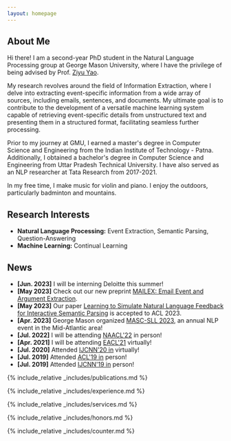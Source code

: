 ```yaml
---
layout: homepage
---
```


## About Me

Hi there!
I am a second-year PhD student in the Natural Language Processing group at George Mason University, where I have the privilege of being advised by Prof. [Ziyu Yao](https://ziyuyao.org/). 

My research revolves around the field of Information Extraction, where I delve into extracting event-specific information from a wide array of sources, including emails, sentences, and documents. My ultimate goal is to contribute to the development of a versatile machine learning system capable of retrieving event-specific details from unstructured text and presenting them in a structured format, facilitating seamless further processing.

Prior to my journey at GMU, I earned a master's degree in Computer Science and Engineering from the Indian Institute of Technology - Patna. Additionally, I obtained a bachelor's degree in Computer Science and Engineering from Uttar Pradesh Technical University. I have also served as an NLP researcher at Tata Research from 2017-2021.

In my free time, I make music for violin and piano. I enjoy the outdoors, particularly badminton and mountains.

## Research Interests

- **Natural Language Processing:** Event Extraction, Semantic Parsing, Question-Answering
- **Machine Learning:** Continual Learning

## News

- **[Jun. 2023]** I will be interning Deloitte this summer!
- **[May 2023]** Check out our new preprint [MAILEX: Email Event and Argument Extraction](https://arxiv.org/abs/2305.13469).
- **[May 2023]** Our paper [Learning to Simulate Natural Language Feedback for Interactive Semantic Parsing](https://arxiv.org/pdf/2305.08195.pdf)  is accepted to ACL 2023.
- **[Apr. 2023]** George Mason organized [MASC-SLL 2023](https://www.mascsll.org/), an annual NLP event in the Mid-Atlantic area!
- **[Jul. 2022]** I will be attending [NAACL'22](https://2022.naacl.org/) in person!
- **[Apr. 2021]** I will be attending [EACL'21](https://2021.eacl.org/) virtually!
- **[Jul. 2020]** Attended [IJCNN'20 in](https://ieeexplore.ieee.org/xpl/conhome/9200848/proceeding) virtually!
- **[Jul. 2019]** Attended [ACL'19 in](https://acl2019.org/EN/index.xhtml.html) person!
- **[Jul. 2019]** Attended [IJCNN'19 in](https://ieeexplore.ieee.org/xpl/conhome/8840768/proceeding) person!

{% include_relative _includes/publications.md %}


{% include_relative _includes/experience.md %}


{% include_relative _includes/services.md %}


{% include_relative _includes/honors.md %}


{% include_relative _includes/counter.md %}
